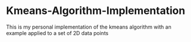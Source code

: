 # Kmeans-Algorithm-Implementation
This is my personal implementation of the kmeans algorithm with an example applied to a set of 2D data points
